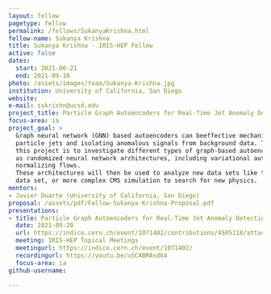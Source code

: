 ```yaml
---
layout: fellow
pagetype: fellow
permalink: /fellows/SukanyaKrishna.html
fellow-name: Sukanya Krishna
title: Sukanya Krishna - IRIS-HEP Fellow
active: false
dates:
  start: 2021-06-21
  end: 2021-09-10
photo: /assets/images/team/Sukanya-Krishna.jpg
institution: University of California, San Diego
website:
e-mail: sskrishn@ucsd.edu
project_title: Particle Graph Autoencoders for Real-Time Jet Anomaly Detection
focus-area: ia
project_goal: >
  Graph neural network (GNN) based autoencoders can beeffective mechanisms for reconstructing
  particle jets and isolating anomalous signals from background data. The goal of
  this project is to investigate different types of graph-based autoencoders as well
  as randomized neural network architectures, including variational autoencoders or
  normalizing flows.
  These architectures will then be used to analyze new data sets like the public DarkMachines
  data set, or more complex CMS simulation to search for new physics.
mentors:
- Javier Duarte (University of California, San Diego)
proposal: /assets/pdf/Fellow-Sukanya-Krishna-Proposal.pdf
presentations:
- title: Particle Graph Autoencoders for Real-Time Jet Anomaly Detection
  date: 2021-09-20
  url: https://indico.cern.ch/event/1071402/contributions/4505118/attachments/2312856/3936444/IRIS-HEP%20Fellow%20Pres%20Slides%20Final.pdf
  meeting: IRIS-HEP Topical Meetings
  meetingurl: https://indico.cern.ch/event/1071402/
  recordingurl: https://youtu.be/uSCABMAsd64
  focus-area: ia
github-username:

---
```

